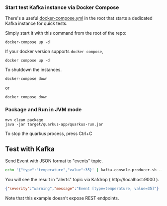 ### Start test Kafka instance via Docker Compose

There's a useful [docker-compose.yml](docker-compose.yml) in the root that starts a dedicated Kafka instance for quick tests.

Simply start it with this command from the root of the repo:

```
docker-compose up -d
```

If your docker version supports `docker compose`,
```
docker compose up -d
```

To shutdown the instances.

```
docker-compose down
```

or
```
docker compose down
```

### Package and Run in JVM mode

```
mvn clean package
java -jar target/quarkus-app/quarkus-run.jar
```

To stop the quarkus process, press Ctrl+C

## Test with Kafka

Send Event with JSON format to "events" topic.

```sh
echo '{"type":"temperature","value":35}' | kafka-console-producer.sh --broker-list localhost:9092 --topic events
```

You will see the result in "alerts" topic via Kafdrop ( http://localhost:9000 ).

```json
{"severity":"warning","message":"Event [type=temperature, value=35]"}
```

Note that this example doesn't expose REST endpoints.